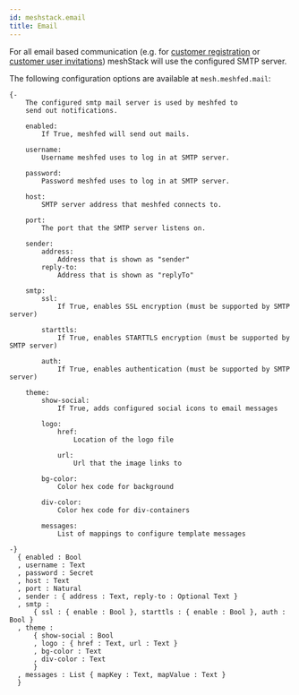 ```yaml
---
id: meshstack.email
title: Email
---
```

 
For all email based communication (e.g. for [customer registration](./meshstack.onboarding.md#customer-registration) or [customer user invitations](./meshstack.onboarding.md#customer-user-invitations)) meshStack will use the configured SMTP server.

<!--snippet:mesh.meshfed.mail-->

The following configuration options are available at `mesh.meshfed.mail`:
<!--DOCUSAURUS_CODE_TABS-->
<!--Dhall Type-->
```dhall
{-
    The configured smtp mail server is used by meshfed to
    send out notifications.

    enabled:
        If True, meshfed will send out mails.

    username:
        Username meshfed uses to log in at SMTP server.

    password:
        Password meshfed uses to log in at SMTP server.

    host:
        SMTP server address that meshfed connects to.

    port:
        The port that the SMTP server listens on.

    sender:
        address:
            Address that is shown as "sender"
        reply-to:
            Address that is shown as "replyTo"

    smtp:
        ssl:
            If True, enables SSL encryption (must be supported by SMTP server)

        starttls:
            If True, enables STARTTLS encryption (must be supported by SMTP server)

        auth:
            If True, enables authentication (must be supported by SMTP server)

    theme:
        show-social:
            If True, adds configured social icons to email messages

        logo:
            href:
                Location of the logo file

            url:
                Url that the image links to

        bg-color:
            Color hex code for background

        div-color:
            Color hex code for div-containers

        messages:
            List of mappings to configure template messages

-}
  { enabled : Bool
  , username : Text
  , password : Secret
  , host : Text
  , port : Natural
  , sender : { address : Text, reply-to : Optional Text }
  , smtp :
      { ssl : { enable : Bool }, starttls : { enable : Bool }, auth : Bool }
  , theme :
      { show-social : Bool
      , logo : { href : Text, url : Text }
      , bg-color : Text
      , div-color : Text
      }
  , messages : List { mapKey : Text, mapValue : Text }
  }
```
<!--END_DOCUSAURUS_CODE_TABS-->
